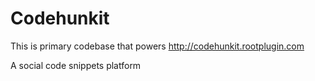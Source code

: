 # Codehunkit
This is primary codebase that powers http://codehunkit.rootplugin.com

A social code snippets platform
